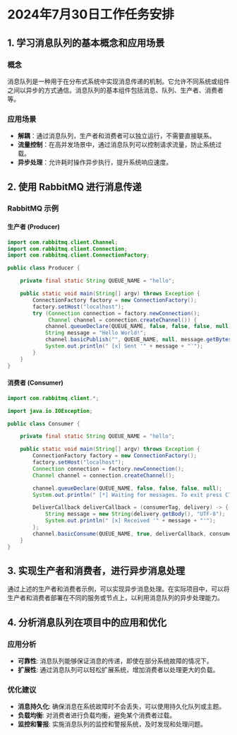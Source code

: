 # 2024年7月30日工作任务安排

## 1. 学习消息队列的基本概念和应用场景

### 概念
消息队列是一种用于在分布式系统中实现消息传递的机制。它允许不同系统或组件之间以异步的方式通信。消息队列的基本组件包括消息、队列、生产者、消费者等。

### 应用场景
- **解耦**：通过消息队列，生产者和消费者可以独立运行，不需要直接联系。
- **流量控制**：在高并发场景中，通过消息队列可以控制请求流量，防止系统过载。
- **异步处理**：允许耗时操作异步执行，提升系统响应速度。

## 2. 使用 RabbitMQ 进行消息传递

### RabbitMQ 示例

#### 生产者 (Producer)

```java
import com.rabbitmq.client.Channel;
import com.rabbitmq.client.Connection;
import com.rabbitmq.client.ConnectionFactory;

public class Producer {

    private final static String QUEUE_NAME = "hello";

    public static void main(String[] argv) throws Exception {
        ConnectionFactory factory = new ConnectionFactory();
        factory.setHost("localhost");
        try (Connection connection = factory.newConnection();
             Channel channel = connection.createChannel()) {
            channel.queueDeclare(QUEUE_NAME, false, false, false, null);
            String message = "Hello World!";
            channel.basicPublish("", QUEUE_NAME, null, message.getBytes());
            System.out.println(" [x] Sent '" + message + "'");
        }
    }
}
```

#### 消费者 (Consumer)

```java
import com.rabbitmq.client.*;

import java.io.IOException;

public class Consumer {

    private final static String QUEUE_NAME = "hello";

    public static void main(String[] argv) throws Exception {
        ConnectionFactory factory = new ConnectionFactory();
        factory.setHost("localhost");
        Connection connection = factory.newConnection();
        Channel channel = connection.createChannel();

        channel.queueDeclare(QUEUE_NAME, false, false, false, null);
        System.out.println(" [*] Waiting for messages. To exit press CTRL+C");

        DeliverCallback deliverCallback = (consumerTag, delivery) -> {
            String message = new String(delivery.getBody(), "UTF-8");
            System.out.println(" [x] Received '" + message + "'");
        };
        channel.basicConsume(QUEUE_NAME, true, deliverCallback, consumerTag -> { });
    }
}
```

## 3. 实现生产者和消费者，进行异步消息处理

通过上述的生产者和消费者示例，可以实现异步消息处理。在实际项目中，可以将生产者和消费者部署在不同的服务或节点上，以利用消息队列的异步处理能力。

## 4. 分析消息队列在项目中的应用和优化

### 应用分析
- **可靠性**: 消息队列能够保证消息的传递，即使在部分系统故障的情况下。
- **扩展性**: 通过消息队列可以轻松扩展系统，增加消费者以处理更大的负载。

### 优化建议
- **消息持久化**: 确保消息在系统故障时不会丢失，可以使用持久化队列或主题。
- **负载均衡**: 对消费者进行负载均衡，避免某个消费者过载。
- **监控和警报**: 实施消息队列的监控和警报系统，及时发现和处理问题。